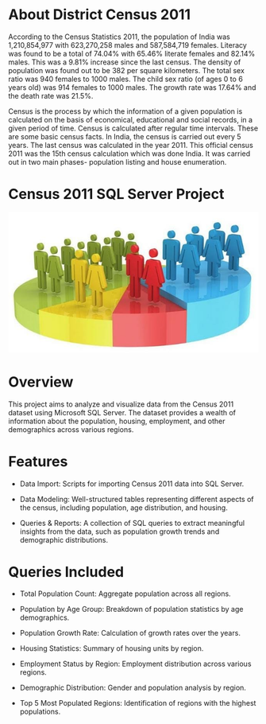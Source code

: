 # About District Census 2011

According to the Census Statistics 2011, the population of India was 1,210,854,977 with 623,270,258 males and 587,584,719 females. Literacy was found to be a total of 74.04% with 65.46% literate females and 82.14% males. This was a 9.81% increase since the last census. The density of population was found out to be 382 per square kilometers. The total sex ratio was 940 females to 1000 males. The child sex ratio (of ages 0 to 6 years old) was 914 females to 1000 males. The growth rate was 17.64% and the death rate was 21.5%.

Census is the process by which the information of a given population is calculated on the basis of economical, educational and social records, in a given period of time. Census is calculated after regular time intervals. These are some basic census facts. In India, the census is carried out every 5 years. The last census was calculated in the year 2011. This official census 2011 was the 15th census calculation which was done India. It was carried out in two main phases- population listing and house enumeration.

# Census 2011 SQL Server Project
![](https://github.com/Ranjit933/Census-2011/blob/main/images.jpeg)

# Overview

This project aims to analyze and visualize data from the Census 2011 dataset using Microsoft SQL Server. The dataset provides a wealth of information about the population, housing, employment, and other demographics across various regions.

# Features

* Data Import: Scripts for importing Census 2011 data into SQL Server.

* Data Modeling: Well-structured tables representing different aspects of the census, including population, age distribution, and housing.

* Queries & Reports: A collection of SQL queries to extract meaningful insights from the data, such as population growth trends and demographic distributions.

# Queries Included

* Total Population Count: Aggregate population across all regions.

* Population by Age Group: Breakdown of population statistics by age demographics.

* Population Growth Rate: Calculation of growth rates over the years.

* Housing Statistics: Summary of housing units by region.

* Employment Status by Region: Employment distribution across various regions.

* Demographic Distribution: Gender and population analysis by region.

* Top 5 Most Populated Regions: Identification of regions with the highest populations.
